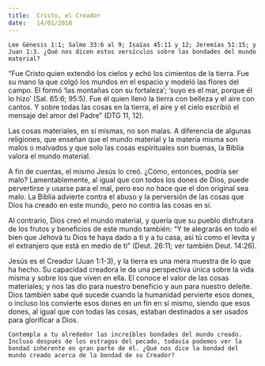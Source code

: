 ```yaml
---
title:  Cristo, el Creador
date:   14/01/2018
---
```


`Lee Génesis 1:1; Salmo 33:6 al 9; Isaías 45:11 y 12; Jeremías 51:15; y Juan 1:3. ¿Qué nos dicen estos versículos sobre las bondades del mundo material?`

“Fue Cristo quien extendió los cielos y echó los cimientos de la tierra. Fue su mano la que colgó los mundos en el espacio y modeló las flores del campo. El formó ‘las montañas con su fortaleza’; ‘suyo es el mar, porque él lo hizo’ (Sal. 65:6; 95:5). Fue él quien llenó la tierra con belleza y el aire con cantos. Y sobre todas las cosas en la tierra, el aire y el cielo escribió el mensaje del amor del Padre” (DTG 11, 12). 

Las cosas materiales, en sí mismas, no son malas. A diferencia de algunas religiones, que enseñan que el mundo material y la materia misma son malos o malvados y que solo las cosas espirituales son buenas, la Biblia valora el mundo material. 

A fin de cuentas, el mismo Jesús lo creó. ¿Cómo, entonces, podría ser malo? Lamentablemente, al igual que con todos los dones de Dios, puede pervertirse y usarse para el mal, pero eso no hace que el don original sea malo. La Biblia advierte contra el abuso y la perversión de las cosas que Dios ha creado en este mundo, pero no contra las cosas en sí. 

Al contrario, Dios creó el mundo material, y quería que su pueblo disfrutara de los frutos y beneficios de este mundo también: “Y te alegrarás en todo el bien que Jehová tu Dios te haya dado a ti y a tu casa, así tú como el levita y el extranjero que está en medio de ti” (Deut. 26:11; ver también Deut. 14:26). 

Jesús es el Creador (Juan 1:1-3), y la tierra es una mera muestra de lo que ha hecho. Su capacidad creadora le da una perspectiva única sobre la vida misma y sobre los que viven en ella. El conoce el valor de las cosas materiales; y nos las dio para nuestro beneficio y aun para nuestro deleite. Dios también sabe qué sucede cuando la humanidad pervierte esos dones, o incluso los convierte esos dones en un fin en sí mismo, siendo que esos dones, al igual que con todas las cosas, estaban destinados a ser usados para glorificar a Dios. 

`Contempla a tu alrededor las increíbles bondades del mundo creado. Incluso después de los estragos del pecado, todavía podemos ver la bondad inherente en gran parte de él. ¿Qué nos dice la bondad del mundo creado acerca de la bondad de su Creador?`